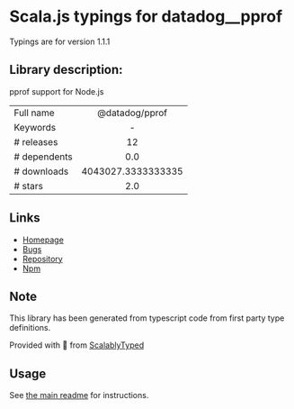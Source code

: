 
# Scala.js typings for datadog__pprof

Typings are for version 1.1.1

## Library description:
pprof support for Node.js

|                    |                 |
| ------------------ | :-------------: |
| Full name          | @datadog/pprof |
| Keywords           | - |
| # releases         | 12 |
| # dependents       | 0.0 |
| # downloads        | 4043027.3333333335 |
| # stars            | 2.0 |

## Links
- [Homepage](https://github.com/datadog/pprof-nodejs#readme)
- [Bugs](https://github.com/datadog/pprof-nodejs/issues)
- [Repository](https://github.com/datadog/pprof-nodejs)
- [Npm](https://www.npmjs.com/package/%40datadog%2Fpprof)
    


## Note
This library has been generated from typescript code from first party type definitions.

Provided with :purple_heart: from [ScalablyTyped](https://github.com/oyvindberg/ScalablyTyped)

## Usage
See [the main readme](../../readme.md) for instructions.


